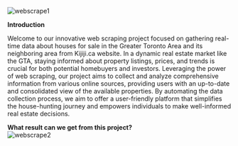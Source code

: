 ![webscrape1](https://github.com/Ekpisuena/Webscraping_project/assets/141050281/542aab93-44d6-419e-8b66-622dfb317cbc)

**Introduction**  
  
Welcome to our innovative web scraping project focused on gathering real-time data about houses for sale in the Greater Toronto Area and its neighboring area from Kijiji.ca website. In a dynamic real estate market like the GTA, staying informed about property listings, prices, and trends is crucial for both potential homebuyers and investors. Leveraging the power of web scraping, our project aims to collect and analyze comprehensive information from various online sources, providing users with an up-to-date and consolidated view of the available properties. By automating the data collection process, we aim to offer a user-friendly platform that simplifies the house-hunting journey and empowers individuals to make well-informed real estate decisions. 

    
**What result can we get from this project?**  
![webscrape2](https://github.com/Ekpisuena/Webscraping_project/assets/141050281/7c9d4719-645a-45f2-b288-446d86a1752d)
